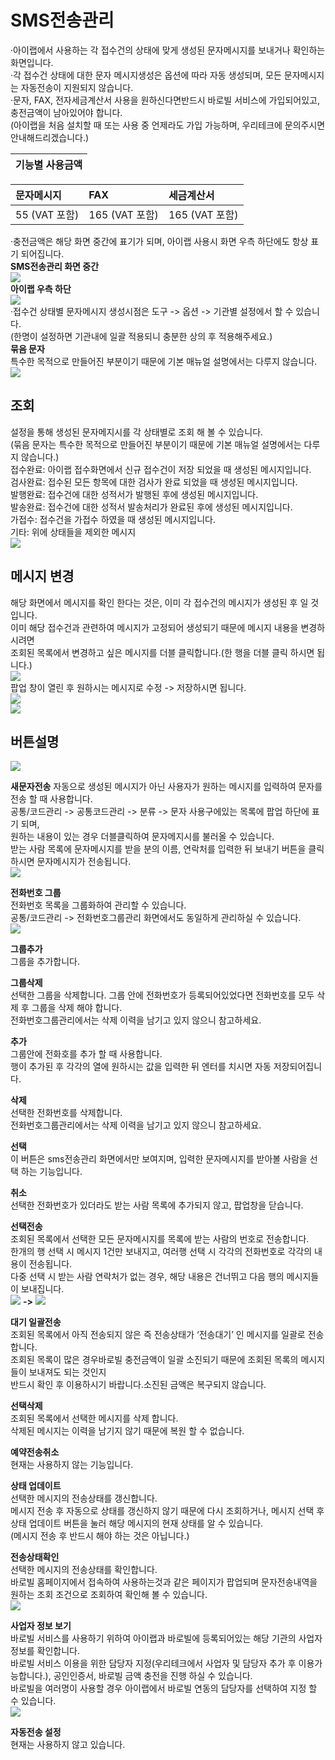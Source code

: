 # SMS전송관리

·아이랩에서 사용하는 각 접수건의 상태에 맞게 생성된 문자메시지를 보내거나 확인하는 화면입니다.  
·각 접수건 상태에 대한 문자 메시지생성은 옵션에 따라 자동 생성되며, 모든 문자메시지는 자동전송이 지원되지 않습니다.  
·문자, FAX, 전자세금계산서 사용을 원하신다면반드시 바로빌 서비스에 가입되어있고, 충전금액이 남아있어야 합니다.  
\(아이랩을 처음 설치할 때 또는 사용 중 언제라도 가입 가능하며, 우리테크에 문의주시면 안내해드리겠습니다.\)

| 기능별 사용금액 |
| :---: |

| 문자메시지 | FAX | 세금계산서 |
| :--- | :--- | :--- |
| 55 \(VAT 포함\) | 165 \(VAT 포함\) | 165 \(VAT 포함\) |

·충전금액은 해당 화면 중간에 표기가 되며, 아이랩 사용시 화면 우측 하단에도 항상 표기 되어집니다.  
**SMS전송관리 화면 중간**  
![](/assets/002공통코드관리/SMS전송관리35.png)  
**아이랩 우측 하단**  
![](/assets/002공통코드관리/SMS전송관리하단36.png)  
·접수건 상태별 문자메시지 생성시점은 도구 -&gt; 옵션 -&gt; 기관별 설정에서 할 수 있습니다.  
\(한명이 설정하면 기관내에 일괄 적용되니 충분한 상의 후 적용해주세요.\)  
**묶음 문자**  
특수한 목적으로 만들어진 부분이기 때문에 기본 매뉴얼 설명에서는 다루지 않습니다.  
![](/assets/002공통코드관리/SMS옵션37.png)

## 조회

설정을 통해 생성된 문자메지시를 각 상태별로 조회 해 볼 수 있습니다.  
\(묶음 문자는 특수한 목적으로 만들어진 부분이기 때문에 기본 매뉴얼 설명에서는 다루지 않습니다.\)  
접수완료: 아이랩 접수화면에서 신규 접수건이 저장 되었을 때 생성된 메시지입니다.  
검사완료: 접수된 모든 항목에 대한 검사가 완료 되었을 때 생성된 메시지입니다.  
발행완료: 접수건에 대한 성적서가 발행된 후에 생성된 메시지입니다.  
발송완료: 접수건에 대한 성적서 발송처리가 완료된 후에 생성된 메시지입니다.  
가접수: 접수건을 가접수 하였을 때 생성된 메시지입니다.  
기타: 위에 상태들을 제외한 메시지  
![](/assets/002공통코드관리/SMS조회화면38.png)

## 메시지 변경

해당 화면에서 메시지를 확인 한다는 것은, 이미 각 접수건의 메시지가 생성된 후 일 것입니다.  
이미 해당 접수건과 관련하여 메시지가 고정되어 생성되기 때문에 메시지 내용을 변경하시려면  
조회된 목록에서 변경하고 싶은 메시지를 더블 클릭합니다.\(한 행을 더블 클릭 하시면 됩니다.\)  
![](/assets/002공통코드관리/메시지내용39.png)  
팝업 창이 열린 후 원하시는 메시지로 수정 -&gt; 저장하시면 됩니다.  
![](/assets/002공통코드관리/메시지전송화면40.png)  
![](/assets/002공통코드관리/메시지완료41.png)

## 버튼설명

![](/assets/002공통코드관리/SMS전송관리버튼42.png)

**새문자전송**
자동으로 생성된 메시지가 아닌 사용자가 원하는 메시지를 입력하여 문자를 전송 할 때 사용합니다.  
공통/코드관리 -&gt; 공통코드관리 -&gt; 분류 -&gt; 문자 사용구에있는 목록에 팝업 하단에 표기 되며,  
원하는 내용이 있는 경우 더블클릭하여 문자메지시를 불러올 수 있습니다.  
받는 사람 목록에 문자메시지를 받을 분의 이름, 연락처를 입력한 뒤 보내기 버튼을 클릭하시면 문자메시지가 전송됩니다.  
![](/assets/002공통코드관리/SMS새문자전송43.png)

**전화번호 그룹**  
전화번호 목록을 그룹화하여 관리할 수 있습니다.  
공통/코드관리 -&gt; 전화번호그룹관리 화면에서도 동일하게 관리하실 수 있습니다.  
![](/assets/002공통코드관리/SMS전화번호그룹44.png)

**그룹추가**  
그룹을 추가합니다.

**그룹삭제**  
선택한 그룹을 삭제합니다. 그룹 안에 전화번호가 등록되어있었다면 전화번호를 모두 삭제 후 그룹을 삭제 해야 합니다.  
전화번호그룹관리에서는 삭제 이력을 남기고 있지 않으니 참고하세요.

**추가**  
그룹안에 전화호를 추가 할 때 사용합니다.  
행이 추가된 후 각각의 열에 원하시는 값을 입력한 뒤 엔터를 치시면 자동 저장되어집니다.

**삭제**  
선택한 전화번호를 삭제합니다.  
전화번호그룹관리에서는 삭제 이력을 남기고 있지 않으니 참고하세요.

**선택**  
이 버튼은 sms전송관리 화면에서만 보여지며, 입력한 문자메시지를 받아볼 사람을 선택 하는 기능입니다.

**취소**  
선택한 전화번호가 있더라도 받는 사람 목록에 추가되지 않고, 팝업창을 닫습니다.

**선택전송**  
조회된 목록에서 선택한 모든 문자메시지를 목록에 받는 사람의 번호로 전송합니다.  
한개의 행 선택 시 메시지 1건만 보내지고, 여러행 선택 시 각각의 전화번호로 각각의 내용이 전송됩니다.  
다중 선택 시 받는 사람 연락처가 없는 경우, 해당 내용은 건너뛰고 다음 행의 메시지들이 보내집니다.  
![](/assets/002공통코드관리/SMS선택전송45.png)    **-&gt;**    ![](/assets/002공통코드관리/선택전송확인46.png)

**대기 일괄전송**  
조회된 목록에서 아직 전송되지 않은 즉 전송상태가 ‘전송대기’ 인 메시지를 일괄로 전송합니다.  
조회된 목록이 많은 경우바로빌 충전금액이 일괄 소진되기 때문에 조회된 목록의 메시지들이 보내져도 되는 것인지  
반드시 확인 후 이용하시기 바랍니다.소진된 금액은 복구되지 않습니다.

**선택삭제**  
조회된 목록에서 선택한 메시지를 삭제 합니다.  
삭제된 메시지는 이력을 남기지 않기 때문에 복원 할 수 없습니다.

**예약전송취소**  
현재는 사용하지 않는 기능입니다.

**상태 업데이트**  
선택한 메시지의 전송상태를 갱신합니다.  
메시지 전송 후 자동으로 상태를 갱신하지 않기 때문에 다시 조회하거나, 메시지 선택 후 상태 업데이트 버튼을 눌러 해당 메시지의 현재 상태를 알 수 있습니다.  
\(메시지 전송 후 반드시 해야 하는 것은 아닙니다.\)  

**전송상태확인**  
선택한 메시지의 전송상태를 확인합니다.  
바로빌 홈페이지에서 접속하여 사용하는것과 같은 페이지가 팝업되며 문자전송내역을 원하는 조회 조건으로 조회하여 확인해 볼 수 있습니다.  
![](/assets/002공통코드관리/SMS전송상태확인47.png)

**사업자 정보 보기**  
바로빌 서비스를 사용하기 위하여 아이랩과 바로빌에 등록되어있는 해당 기관의 사업자 정보를 확인합니다.  
바로빌 서비스 이용을 위한 담당자 지정\(우리테크에서 사업자 및 담당자 추가 후 이용가능합니다.\), 공인인증서, 바로빌 금액 충전을 진행 하실 수 있습니다.  
바로빌을 여러명이 사용할 경우 아이랩에서 바로빌 연동의 담당자를 선택하여 지정 할 수 있습니다.  
![](/assets/002공통코드관리/SMS사업자정보확인48.png)

**자동전송 설정**  
현재는 사용하지 않고 있습니다.